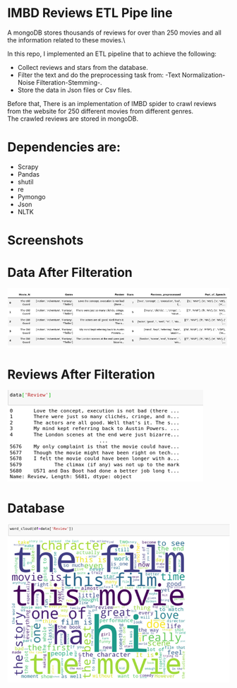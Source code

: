 # IMBD Reviews ETL Pipe line
A mongoDB stores thousands of reviews for over than 250 movies and all the information related to these movies.\


<p>In this repo, I implemented an ETL pipeline that to achieve the following:</p>
<ul>
<li> Collect reviews and stars from the database.</li>
<li> Filter the text and do the preprocessing task from: -Text Normalization-Noise Filteration-Stemming-.</li>
<li> Store the data in Json files or Csv files.</li>
</ul>

Before that, There is an implementation of IMBD spider to crawl reviews from the website for 250 different movies from different genres.\
The crawled reviews are stored in mongoDB.

# Dependencies are: 
<ul>
<li>Scrapy</li>
<li>Pandas</li>
<li>shutil</li>
<li>re</li>
<li>Pymongo</li>
<li>Json</li>
<li>NLTK</li>
</ul>

# Screenshots 
# Data After Filteration
![All IN](https://github.com/AhmedFakhry47/ETL-Pipeline-For-IMBD_Movie_Reviews/blob/master/DataAfterFilteration.png)

# Reviews After Filteration
![Reviews](https://github.com/AhmedFakhry47/ETL-Pipeline-For-IMBD_Movie_Reviews/blob/master/Reviews.png)

# Database
![WordCloud](https://github.com/AhmedFakhry47/ETL-Pipeline-For-IMBD_Movie_Reviews/blob/master/Reviews_cloud.png)
